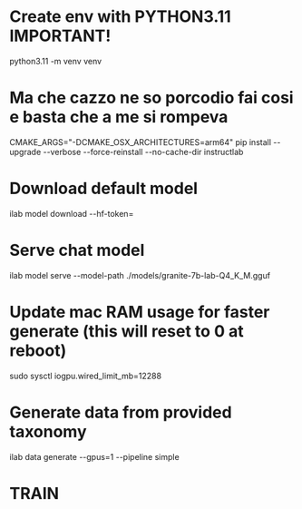 # Create env with PYTHON3.11 IMPORTANT!
python3.11 -m venv venv

# Ma che cazzo ne so porcodio fai cosi e basta che a me si rompeva
CMAKE_ARGS="-DCMAKE_OSX_ARCHITECTURES=arm64" pip install --upgrade --verbose --force-reinstall --no-cache-dir instructlab

# Download default model
ilab model download --hf-token=

# Serve chat model
ilab model serve --model-path ./models/granite-7b-lab-Q4_K_M.gguf

# Update mac RAM usage for faster generate (this will reset to 0 at reboot)
sudo sysctl iogpu.wired_limit_mb=12288

# Generate data from provided taxonomy
ilab data generate --gpus=1 --pipeline simple

# TRAIN
